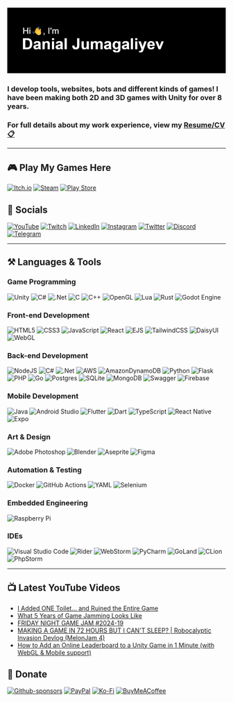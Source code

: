 [![Hi 👋, I'm Danial Jumagaliyev](header.png)](https://www.danqzq.games)

### I develop tools, websites, bots and different kinds of games! I have been making both 2D and 3D games with Unity for over 8 years.

### For full details about my work experience, view my [Resume/CV 📋](https://www.danqzq.games/ResumeDanialJumagaliyev.pdf)

---

## 🎮 Play My Games Here

[![Itch.io](https://img.shields.io/badge/Itch-%23FF0B34.svg?style=for-the-badge&logo=Itch.io&logoColor=white)](https://danqzq.itch.io/) 
[![Steam](https://img.shields.io/badge/steam-%23000000.svg?style=for-the-badge&logo=steam&logoColor=white)](https://store.steampowered.com/search/?publisher=Danial%20Jumagaliyev) 
[![Play Store](https://img.shields.io/badge/Google_Play-414141?style=for-the-badge&logo=google-play&logoColor=white)](https://play.google.com/store/apps/developer?id=Team+Melon+Mobile)


## 🔗 Socials

[![YouTube](https://img.shields.io/badge/YouTube-%23FF0000.svg?style=for-the-badge&logo=YouTube&logoColor=white)](https://www.youtube.com/@danqzq) 
[![Twitch](https://img.shields.io/badge/Twitch-%239146FF.svg?style=for-the-badge&logo=Twitch&logoColor=white)](https://www.twitch.tv/danqzq) 
[![LinkedIn](https://img.shields.io/badge/linkedin-%230077B5.svg?style=for-the-badge&logo=linkedin&logoColor=white)](https://www.linkedin.com/in/danial-jumagaliyev/) 
[![Instagram](https://img.shields.io/badge/Instagram-%23E4405F.svg?style=for-the-badge&logo=Instagram&logoColor=white)](https://www.instagram.com/danqzq) 
[![Twitter](https://img.shields.io/badge/Twitter-%231DA1F2.svg?style=for-the-badge&logo=Twitter&logoColor=white)](https://www.twitter.com/danqzq) 
[![Discord](https://img.shields.io/badge/Discord-%235865F2.svg?style=for-the-badge&logo=discord&logoColor=white)](https://discord.gg/cyfJUjBGgK) 
[![Telegram](https://img.shields.io/badge/Telegram-2CA5E0?style=for-the-badge&logo=telegram&logoColor=white)](https://t.me/dansplayground) 

---

## ⚒️ Languages & Tools

### Game Programming

![Unity](https://img.shields.io/badge/unity-%23000000.svg?style=for-the-badge&logo=unity&logoColor=white) 
![C#](https://img.shields.io/badge/c%23-%23239120.svg?style=for-the-badge&logo=c-sharp&logoColor=white) 
![.Net](https://img.shields.io/badge/.NET-5C2D91?style=for-the-badge&logo=.net&logoColor=white) 
![C](https://img.shields.io/badge/c-%2300599C.svg?style=for-the-badge&logo=c&logoColor=white)
![C++](https://img.shields.io/badge/c++-%2300599C.svg?style=for-the-badge&logo=c%2B%2B&logoColor=white) 
![OpenGL](https://img.shields.io/badge/OpenGL-%23FFFFFF.svg?style=for-the-badge&logo=opengl) 
![Lua](https://img.shields.io/badge/lua-%232C2D72.svg?style=for-the-badge&logo=lua&logoColor=white) 
![Rust](https://img.shields.io/badge/rust-%23000000.svg?style=for-the-badge&logo=rust&logoColor=white) 
![Godot Engine](https://img.shields.io/badge/GODOT-%23FFFFFF.svg?style=for-the-badge&logo=godot-engine)


### Front-end Development

![HTML5](https://img.shields.io/badge/html5-%23E34F26.svg?style=for-the-badge&logo=html5&logoColor=white) 
![CSS3](https://img.shields.io/badge/css3-%231572B6.svg?style=for-the-badge&logo=css3&logoColor=white) 
![JavaScript](https://img.shields.io/badge/javascript-%23323330.svg?style=for-the-badge&logo=javascript&logoColor=%23F7DF1E) 
![React](https://img.shields.io/badge/react-%2320232a.svg?style=for-the-badge&logo=react&logoColor=%2361DAFB) 
![EJS](https://img.shields.io/badge/ejs-%23B4CA65.svg?style=for-the-badge&logo=ejs&logoColor=black) 
![TailwindCSS](https://img.shields.io/badge/tailwindcss-%2338B2AC.svg?style=for-the-badge&logo=tailwind-css&logoColor=white) 
![DaisyUI](https://img.shields.io/badge/daisyui-5A0EF8?style=for-the-badge&logo=daisyui&logoColor=white) 
![WebGL](https://img.shields.io/badge/WebGL-990000?logo=webgl&logoColor=white&style=for-the-badge)


### Back-end Development

![NodeJS](https://img.shields.io/badge/node.js-6DA55F?style=for-the-badge&logo=node.js&logoColor=white) 
![C#](https://img.shields.io/badge/c%23-%23239120.svg?style=for-the-badge&logo=c-sharp&logoColor=white) 
![.Net](https://img.shields.io/badge/.NET-5C2D91?style=for-the-badge&logo=.net&logoColor=white) 
![AWS](https://img.shields.io/badge/AWS-%23FF9900.svg?style=for-the-badge&logo=amazon-aws&logoColor=white) 
![AmazonDynamoDB](https://img.shields.io/badge/Amazon%20DynamoDB-4053D6?style=for-the-badge&logo=Amazon%20DynamoDB&logoColor=white) 
![Python](https://img.shields.io/badge/python-3670A0?style=for-the-badge&logo=python&logoColor=ffdd54) 
![Flask](https://img.shields.io/badge/flask-%23000.svg?style=for-the-badge&logo=flask&logoColor=white) 
![PHP](https://img.shields.io/badge/php-%23777BB4.svg?style=for-the-badge&logo=php&logoColor=white) 
![Go](https://img.shields.io/badge/go-%2300ADD8.svg?style=for-the-badge&logo=go&logoColor=white) 
![Postgres](https://img.shields.io/badge/postgres-%23316192.svg?style=for-the-badge&logo=postgresql&logoColor=white)
![SQLite](https://img.shields.io/badge/sqlite-%2307405e.svg?style=for-the-badge&logo=sqlite&logoColor=white) 
![MongoDB](https://img.shields.io/badge/MongoDB-%234ea94b.svg?style=for-the-badge&logo=mongodb&logoColor=white) 
![Swagger](https://img.shields.io/badge/-Swagger-%23Clojure?style=for-the-badge&logo=swagger&logoColor=white) 
![Firebase](https://img.shields.io/badge/firebase-a08021?style=for-the-badge&logo=firebase&logoColor=ffcd34) 


### Mobile Development

![Java](https://img.shields.io/badge/java-%23ED8B00.svg?style=for-the-badge&logo=java&logoColor=white) 
![Android Studio](https://img.shields.io/badge/Android%20Studio-3DDC84.svg?style=for-the-badge&logo=android-studio&logoColor=white) 
![Flutter](https://img.shields.io/badge/Flutter-%2302569B.svg?style=for-the-badge&logo=Flutter&logoColor=white) 
![Dart](https://img.shields.io/badge/dart-%230175C2.svg?style=for-the-badge&logo=dart&logoColor=white) 
![TypeScript](https://img.shields.io/badge/typescript-%23007ACC.svg?style=for-the-badge&logo=typescript&logoColor=white) 
![React Native](https://img.shields.io/badge/react_native-%2320232a.svg?style=for-the-badge&logo=react&logoColor=%2361DAFB) 
![Expo](https://img.shields.io/badge/expo-1C1E24?style=for-the-badge&logo=expo&logoColor=#D04A37) 


### Art & Design

![Adobe Photoshop](https://img.shields.io/badge/adobe%20photoshop-%2331A8FF.svg?style=for-the-badge&logo=adobe%20photoshop&logoColor=white)
![Blender](https://img.shields.io/badge/blender-%23F5792A.svg?style=for-the-badge&logo=blender&logoColor=white)
![Aseprite](https://img.shields.io/badge/Aseprite-FFFFFF?style=for-the-badge&logo=Aseprite&logoColor=#7D929E) 
![Figma](https://img.shields.io/badge/figma-%23F24E1E.svg?style=for-the-badge&logo=figma&logoColor=white) 


### Automation & Testing

![Docker](https://img.shields.io/badge/docker-%230db7ed.svg?style=for-the-badge&logo=docker&logoColor=white) 
![GitHub Actions](https://img.shields.io/badge/github%20actions-%232671E5.svg?style=for-the-badge&logo=githubactions&logoColor=white) 
![YAML](https://img.shields.io/badge/yaml-%23ffffff.svg?style=for-the-badge&logo=yaml&logoColor=151515) 
![Selenium](https://img.shields.io/badge/-selenium-%43B02A?style=for-the-badge&logo=selenium&logoColor=white)


### Embedded Engineering

![Raspberry Pi](https://img.shields.io/badge/-RaspberryPi-C51A4A?style=for-the-badge&logo=Raspberry-Pi) 



### IDEs

![Visual Studio Code](https://img.shields.io/badge/Visual%20Studio%20Code-0078d7.svg?style=for-the-badge&logo=visual-studio-code&logoColor=white) 
![Rider](https://img.shields.io/badge/Rider-000000.svg?style=for-the-badge&logo=Rider&logoColor=white&color=black&labelColor=crimson) 
![WebStorm](https://img.shields.io/badge/webstorm-143?style=for-the-badge&logo=webstorm&logoColor=white&color=black) 
![PyCharm](https://img.shields.io/badge/pycharm-143?style=for-the-badge&logo=pycharm&logoColor=black&color=black&labelColor=green) 
![GoLand](https://img.shields.io/badge/GoLand-0f0f0f?&style=for-the-badge&logo=goland&logoColor=white) 
![CLion](https://img.shields.io/badge/CLion-black?style=for-the-badge&logo=clion&logoColor=white) 
![PhpStorm](https://img.shields.io/badge/phpstorm-143?style=for-the-badge&logo=phpstorm&logoColor=black&color=black&labelColor=darkorchid)

---

## 📺 Latest YouTube Videos
<!-- BLOG-POST-LIST:START -->
- [I Added ONE Toilet… and Ruined the Entire Game](https://www.youtube.com/watch?v=6RPohIEJUiI)
- [What 5 Years of Game Jamming Looks Like](https://www.youtube.com/watch?v=rRfoGTGvoWg)
- [FRIDAY NIGHT GAME JAM #2024-19](https://www.youtube.com/watch?v=nSBUYsxFzK0)
- [MAKING A GAME IN 72 HOURS BUT I CAN&#39;T SLEEP? | Robocalyptic Invasion Devlog &lpar;MelonJam 4&rpar;](https://www.youtube.com/watch?v=3jjP1lm7M8I)
- [How to Add an Online Leaderboard to a Unity Game in 1 Minute &lpar;with WebGL &amp; Mobile support&rpar;](https://www.youtube.com/watch?v=v0aWwSkC-4o)
<!-- BLOG-POST-LIST:END -->

## 💌 Donate
[![Github-sponsors](https://img.shields.io/badge/sponsor-30363D?style=for-the-badge&logo=GitHub-Sponsors&logoColor=#EA4AAA)](https://github.com/sponsors/danqzq) 
[![PayPal](https://img.shields.io/badge/PayPal-00457C?style=for-the-badge&logo=paypal&logoColor=white)](https://paypal.me/danqzq) 
[![Ko-Fi](https://img.shields.io/badge/Ko--fi-F16061?style=for-the-badge&logo=ko-fi&logoColor=white)](https://ko-fi.com/danqzq) 
[![BuyMeACoffee](https://img.shields.io/badge/Buy%20Me%20a%20Coffee-ffdd00?style=for-the-badge&logo=buy-me-a-coffee&logoColor=black)](https://www.buymeacoffee.com/danqzq)
